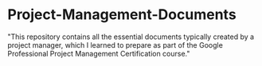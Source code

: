 # Project-Management-Documents
"This repository contains all the essential documents typically created by a project manager, which I learned to prepare as part of the Google Professional Project Management Certification course."
